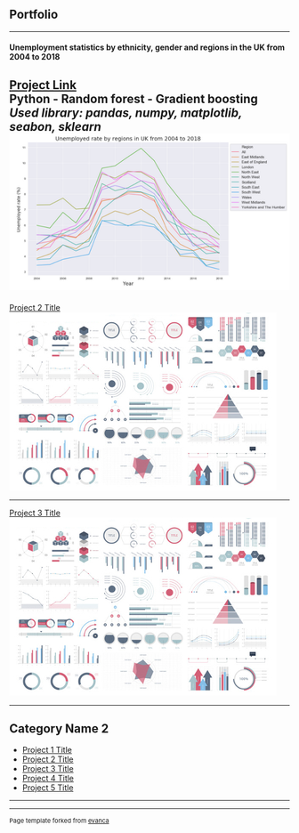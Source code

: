 ## Portfolio

---

#### Unemployment statistics by ethnicity, gender and regions in the UK from 2004 to 2018

[Project Link](https://nbviewer.jupyter.org/github/Janette-Le/Python1/blob/main/ABC.ipynb)<br>
**Python - Random forest - Gradient boosting**<br>
*Used library: pandas, numpy, matplotlib, seabon, sklearn*<br>
<img src="images/Python 1.PNG?raw=true"/>
---
[Project 2 Title](/pdf/sample_presentation.pdf)
<img src="images/dummy_thumbnail.jpg?raw=true"/>

---
[Project 3 Title](http://example.com/)
<img src="images/dummy_thumbnail.jpg?raw=true"/>

---

## Category Name 2

- [Project 1 Title](http://example.com/)
- [Project 2 Title](http://example.com/)
- [Project 3 Title](http://example.com/)
- [Project 4 Title](http://example.com/)
- [Project 5 Title](http://example.com/)

---




---
<p style="font-size:11px">Page template forked from <a href="https://github.com/evanca/quick-portfolio">evanca</a></p>
<!-- Remove above link if you don't want to attibute -->
